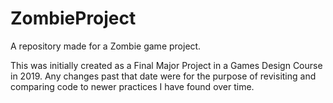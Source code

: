 # ZombieProject
A repository made for a Zombie game project.

This was initially created as a Final Major Project in a Games Design Course in 2019. Any changes past that date were for the purpose of revisiting and comparing code to newer practices I have found over time.

